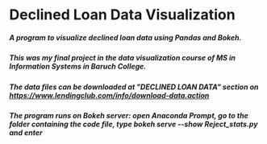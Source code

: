 # Declined Loan Data Visualization
##### A program to visualize declined loan data using Pandas and Bokeh.
##### This was my final project in the data visualization course of MS in Information Systems in Baruch College.
##### The data files can be downloaded at "DECLINED LOAN DATA" section on https://www.lendingclub.com/info/download-data.action
##### The program runs on Bokeh server: open Anaconda Prompt, go to the folder containing the code file, type bokeh serve --show Reject_stats.py and enter
